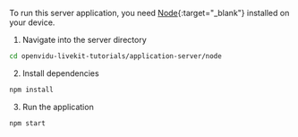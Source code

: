 To run this server application, you need [Node](https://nodejs.org/es/download/){:target="\_blank"} installed on your device.

1. Navigate into the server directory
```bash
cd openvidu-livekit-tutorials/application-server/node
```
2. Install dependencies
```bash
npm install
```
3. Run the application
```bash
npm start
```